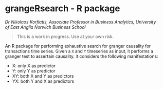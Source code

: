 # grangeRsearch - R package

_Dr Nikolaos Korfiatis, Associate Professor in Business Analytics, University of East Anglia_ 
_Norwich Business School_

> This is a work in progress. Use at your own risk.

An R package for performing exhaustive search for granger causality for transactions time series. 
Given a `X` and `Y` timeseries as input, it performs a granger test to assertain causality. It considers the 
following manifestations: 

 * X: only X as predictor
 * Y: only Y as predictor
 * XY: both X and Y as predictors
 * YX: both Y and X as predictors

